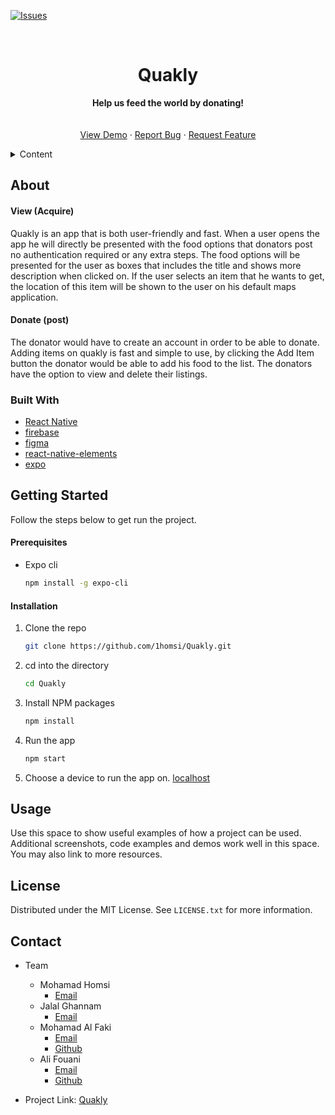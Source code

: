 [![Issues][issues-shield]][issues-url]

<br />
<div align="center">
  <h1 align="center">Quakly</h1>
  <p align="center">
    <strong>Help us feed the world by donating!</strong>
    <br />
    <br/>
    <br />
    <a href="https://github.com/1homsi/Quakly">View Demo</a>
    ·
    <a href="https://github.com/1homsi/Quakly/issues">Report Bug</a>
    ·
    <a href="https://github.com/1homsi/Quakly/issues">Request Feature</a>

  </p>
</div>

<details>
  <summary>Content</summary>
  <ol>
    <li>
      <a href="#about-the-project">About</a>
      <ul>
        <li><a href="#built-with">Built With</a></li>
      </ul>
    </li>
    <li>
      <a href="#getting-started">Getting Started</a>
      <ul>
        <li><a href="#prerequisites">Prerequisites</a></li>
        <li><a href="#installation">Installation</a></li>
      </ul>
    </li>
    <li><a href="#usage">Usage</a></li>
    <!-- <li><a href="#roadmap">Roadmap</a></li> -->
    <li><a href="#license">License</a></li>
    <li><a href="#contact">Contact</a></li>
  </ol>
</details>

## About

#### View (Acquire)

Quakly is an app that is both user-friendly and fast. When a user opens the app he will directly be presented with the food options that donators post no authentication required or any extra steps. The food options will be presented for the user as boxes that includes the title and shows more description when clicked on. If the user selects an item that he wants to get, the location of this item will be shown to the user on his default maps application.

#### Donate (post)

The donator would have to create an account in order to be able to donate. Adding items on quakly is fast and simple to use, by clicking the Add Item button the donator would be able to add his food to the list. The donators have the option to view and delete their listings.

### Built With

- [React Native](https://reactjs.org/)
- [firebase](https://firebase.google.com/)
- [figma](https://www.figma.com/)
- [react-native-elements](https://react-native-elements.github.io/)
- [expo](https://expo.io/)

## Getting Started

Follow the steps below to get run the project.

#### Prerequisites

- Expo cli
  ```sh
  npm install -g expo-cli
  ```

#### Installation

1. Clone the repo
   ```sh
   git clone https://github.com/1homsi/Quakly.git
   ```
2. cd into the directory
   ```sh
   cd Quakly
   ```
3. Install NPM packages
   ```sh
   npm install
   ```
4. Run the app
   ```sh
   npm start
   ```
5. Choose a device to run the app on. [localhost](http://localhost:19002/)

## Usage

Use this space to show useful examples of how a project can be used. Additional screenshots, code examples and demos work well in this space. You may also link to more resources.

<!-- ## Roadmap

- [ ] Add Changelog
- [ ] Add back to top links
- [ ] Add Additional Templates w/ Examples
- [ ] Add "components" document to easily copy & paste sections of the readme
- [ ] Multi-language Support
  - [ ] Chinese
  - [ ] Spanish

See the [open issues](https://github.com/othneildrew/Best-README-Template/issues) for a full list of proposed features (and known issues). -->

## License

Distributed under the MIT License. See `LICENSE.txt` for more information.

## Contact

- Team

  - Mohamad Homsi
    - [Email](mailto:homsimohamad4@gmail.com)
  - Jalal Ghannam
    - [Email](mailto:Jalalghannam.22@gmail.com)
  - Mohamad Al Faki
    - [Email](mailto:mohamadfaki3@gmail.com)
    - [Github](https://github.com/mohamadfaki)
  - Ali Fouani
    - [Email](mailto:fouaniali08@gmail.com)
    - [Github](https://github.com/alifouani1)

- Project Link: [Quakly](https://github.com/1homsi/Quakly)

[issues-shield]: https://img.shields.io/github/issues/1homsi/Quakly
[issues-url]: https://github.com/1homsi/Quakly/issues
